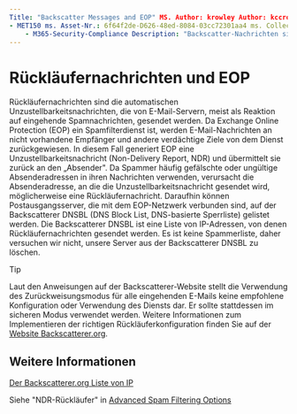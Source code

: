 ```yaml
---
Title: "Backscatter Messages and EOP" MS. Author: krowley Author: kccross Manager: laurawi ms. Date: 12/9/2016 ms. Audience: ITPro ms. Topic: article ms. Service: O365-seccomp ms. Custom: TN2DMC localization_priority: normal Search. appverid:
- MET150 ms. Asset-Nr.: 6f64f2de-D626-48ed-8084-03cc72301aa4 ms. Collection:
    - M365-Security-Compliance Description: "Backscatter-Nachrichten sind die automatisierten Bounce-Nachrichten, die von e-Mail-Servern gesendet werden, in der Regel als Ergebnis eingehender Spam-Mails. Die BACKSCATTERER-DNSBL ist eine Liste von IP-Adressen, die Rückläufer Nachrichten senden. Es handelt sich nicht um eine Spammer-Liste, und wir versuchen nicht, unsere Server aus der BACKSCATTERER-DNSBL zu entfernen. "
---
```


# <a name="backscatter-messages-and-eop"></a>Rückläufernachrichten und EOP

Rückläufernachrichten sind die automatischen Unzustellbarkeitsnachrichten, die von E-Mail-Servern, meist als Reaktion auf eingehende Spamnachrichten, gesendet werden. Da Exchange Online Protection (EOP) ein Spamfilterdienst ist, werden E-Mail-Nachrichten an nicht vorhandene Empfänger und andere verdächtige Ziele von dem Dienst zurückgewiesen. In diesem Fall generiert EOP eine Unzustellbarkeitsnachricht (Non-Delivery Report, NDR) und übermittelt sie zurück an den „Absender". Da Spammer häufig gefälschte oder ungültige Absenderadressen in ihren Nachrichten verwenden, verursacht die Absenderadresse, an die die Unzustellbarkeitsnachricht gesendet wird, möglicherweise eine Rückläufernachricht. Daraufhin können Postausgangsserver, die mit dem EOP-Netzwerk verbunden sind, auf der Backscatterer DNSBL (DNS Block List, DNS-basierte Sperrliste) gelistet werden. Die Backscatterer DNSBL ist eine Liste von IP-Adressen, von denen Rückläufernachrichten gesendet werden. Es ist keine Spammerliste, daher versuchen wir nicht, unsere Server aus der Backscatterer DNSBL zu löschen. 
  
> [!TIP]
> Laut den Anweisungen auf der Backscatterer-Website stellt die Verwendung des Zurückweisungsmodus für alle eingehenden E-Mails keine empfohlene Konfiguration oder Verwendung des Diensts dar. Er sollte stattdessen im sicheren Modus verwendet werden. Weitere Informationen zum Implementieren der richtigen Rückläuferkonfiguration finden Sie auf der [Website Backscatterer.org](http://www.backscatterer.org/?target=usage). 
  
## <a name="for-more-information"></a>Weitere Informationen

[Der Backscatterer.org Liste von IP](https://blogs.msdn.com/b/tzink/archive/2012/08/22/the-backscatterer-org-ip-list.aspx)
  
Siehe "NDR-Rückläufer" in [Advanced Spam Filtering Options](advanced-spam-filtering-asf-options.md)
  

